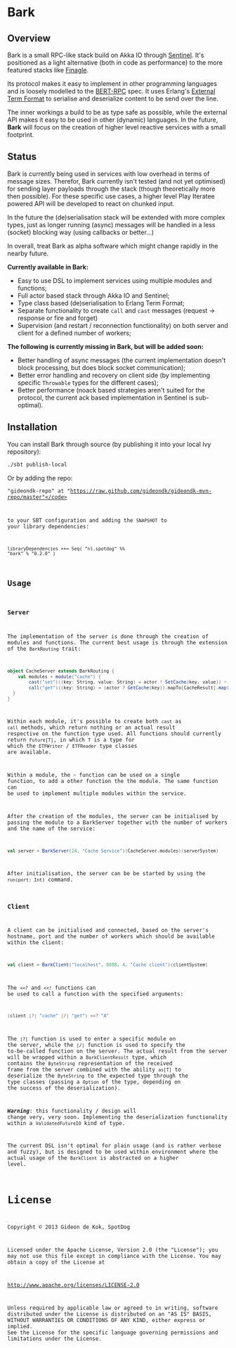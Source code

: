 # Bark

## Overview
Bark is a small RPC-like stack build on Akka IO through [Sentinel](http://github.com/gideondk/sentinel). It's positioned as a light alternative (both in code as performance) to the more featured stacks like [Finagle](https://github.com/twitter/finagle).

Its protocol makes it easy to implement in other programming languages and is loosely modelled to the [BERT-RPC](http://bert-rpc.org/) spec. It uses Erlang's [External Term Format](http://erlang.org/doc/apps/erts/erl_ext_dist.html) to serialise and deserialize content to be send over the line.

The inner workings a build to be as type safe as possible, while the external API makes it easy to be used in other (dynamic) languages. In the future, **Bark** will focus on the creation of higher level reactive services with a small footprint.

## Status
Bark is currently being used in services with low overhead in terms of message sizes. Therefor, Bark currently isn't tested (and not yet optimised) for sending layer payloads through the stack (though theoretically more then possible). For these specific use cases, a higher level Play Iteratee powered API will be developed to react on chunked input. 

In the future the (de)serialisation stack will be extended with more complex types, just as longer running (async) messages will be handled in a less (socket) blocking way (using callbacks or better…)

In overall, treat Bark as alpha software which might change rapidly in the nearby future.

**Currently available in Bark:**

* Easy to use DSL to implement services using multiple modules and functions;
* Full actor based stack through Akka IO and Sentinel;
* Type class based (de)serialisation to Erlang Term Format;
* Separate functionality to create `call` and `cast` messages (request -> response or fire and forget) 
* Supervision (and restart / reconnection functionality) on both server and client for a defined number of workers;

**The following is currently missing in Bark, but will be added soon:**

* Better handling of async messages (the current implementation doesn't block processing, but does block socket communication);
* Better error handling and recovery on client side (by implementing specific `Throwable` types for the different cases);
* Better performance (noack based strategies aren't suited for the protocol, the current ack based implementation in Sentinel is sub-optimal).

## Installation
You can install Bark through source (by publishing it into your local Ivy repository):

```bash
./sbt publish-local
```

Or by adding the repo:
<notextile><pre><code>"gideondk-repo" at "https://raw.github.com/gideondk/gideondk-mvn-repo/master"</code></pre></notextile>

to your SBT configuration and adding the `SNAPSHOT` to your library dependencies:

<notextile><pre><code>libraryDependencies ++= Seq(
	"nl.spotdog" %% "bark" % "0.2.0"
)
</code></pre></notextile>


## Usage
### Server
The implementation of the server is done through the creation of modules and functions. The current best usage is through the extension of the `BarkRouting` trait:

```scala
object CacheServer extends BarkRouting {
	val modules = module("cache") {
		cast("set")((key: String, value: String) ⇒ actor ! SetCache(key, value)) ~
		call("get")((key: String) ⇒ (actor ? GetCache(key)).mapTo[CacheResult].map(_.v.getOrElse("")))
  }
}
```

Within each module, it's possible to create both `cast` as `call` methods, which return nothing or an actual result respective on the function type used. All functions should currently return `Future[T]`, in which `T` is a type for which the `ETFWriter` / `ETFReader` type classes are available. 

Within a module, the `~` function can be used on a single function, to add a other function the the module. The same function can be used to implement multiple modules within the service.

After the creation of the modules, the server can be initialised by passing the module to a BarkServer together with the number of workers and the name of the service:

```scala
val server = BarkServer(24, "Cache Service")(CacheServer.modules)(serverSystem)
```

After initialisation, the server can be be started by using the `run(port: Int)` command.

### Client
A client can be initialised and connected, based on the server's hostname, port and the number of workers which should be available within the client: 

```scala
val client = BarkClient("localhost", 8888, 4, "Cache client")(clientSystem)
```

The `<<?` and `<<!` functions can be used to call a function with the specified arguments: 

```scala
(client |?| "cache" |/| "get") <<? "A"
```

The `|?|` function is used to enter a specific module on the server, while the `|/|` function is used to specify the to-be-called function on the server. The actual result from the server will be wrapped within a `BarkClientResult` type, which contains the `ByteString` representation of the received frame from the server combined with the ability `as[T]` to deserialize the `ByteString` to the expected type through the type classes (passing a `Option` of the type, depending on the success of the deserialization). 

***Warning***: this functionality / design will change very, very soon. Implementing the deserialization functionality within a `ValidatedFutureIO` kind of type.

The current DSL isn't optimal for plain usage (and is rather verbose and fuzzy), but is designed to be used within environment where the actual usage of the `BarkClient` is abstracted on a higher level.

# License
Copyright © 2013 Gideon de Kok, SpotDog

Licensed under the Apache License, Version 2.0 (the "License"); you may not use this file except in compliance with the License. You may obtain a copy of the License at

http://www.apache.org/licenses/LICENSE-2.0

Unless required by applicable law or agreed to in writing, software distributed under the License is distributed on an "AS IS" BASIS, WITHOUT WARRANTIES OR CONDITIONS OF ANY KIND, either express or implied. See the License for the specific language governing permissions and limitations under the License.
